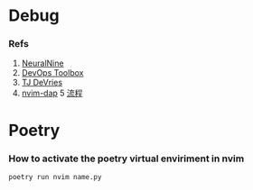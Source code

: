 # Debug

### Refs

1. [NeuralNine](https://www.youtube.com/watch?v=tfC1i32eW3A)
2. [DevOps Toolbox](https://www.youtube.com/watch?v=RziPWdTzSV8)
3. [TJ DeVries](https://www.youtube.com/watch?v=lyNfnI-B640)
4. [nvim-dap](https://github.com/mfussenegger/nvim-dap)
   5 [流程](https://www.youtube.com/watch?v=lEMZnrC-ST4)

# Poetry

### How to activate the poetry virtual enviriment in nvim

```shell
poetry run nvim name.py
```
